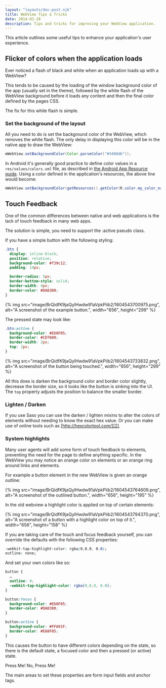 ```yaml
---
layout: "layouts/doc-post.njk"
title: WebView Tips & Tricks
date: 2014-02-28
description: Tips and tricks for improving your WebView application.
---
```


This article outlines some useful tips to enhance your application's user experience.

## Flicker of colors when the application loads

Ever noticed a flash of black and white when an application loads up with a WebView?

This tends to be caused by the loading of the window background color of the app (usually set in the
theme), followed by the white flash of the WebView background before it loads any content and then
the final color defined by the pages CSS.

The fix for this white flash is simple.

### Set the background of the layout

All you need to do is set the background color of the WebView, which removes the white flash. The
only delay in displaying this color will be in the native app to draw the WebView:

```java
mWebView.setBackgroundColor(Color.parseColor("#3498db"));
```

In Android it's generally good practice to define color values in a `res/values/colors.xml` file, as
described in [the Android App Resource guide][1]. Using a color defined in the application's
resources, the above line would become:

```java
mWebView.setBackgroundColor(getResources().getColor(R.color.my_color_name));
```

## Touch Feedback

One of the common differences between native and web applications is the lack of touch feedback in
many web apps.

The solution is simple, you need to support the :active pseudo class.

If you have a simple button with the following styling:

```css
.btn {
  display: inline-block;
  position: relative;
  background-color: #f39c12;
  padding: 14px;

  border-radius: 5px;
  border-bottom-style: solid;
  border-width: 4px;
  border-color: #DA8300;
}
```

{% img src="image/BrQidfK9jaQyIHwdw91aVpkPiib2/1604543700975.png",
       alt="A screenshot of the example button.",
       width="656",
       height="299" %}

The pressed state may look like:

```css
.btn:active {
  background-color: #E68F05;
  border-color: #CD7600;
  border-width: 2px;
  top: 2px;
}
```

{% img src="image/BrQidfK9jaQyIHwdw91aVpkPiib2/1604543733832.png",
       alt="A screenshot of the button being touched.",
       width="656",
       height="299" %}

All this does is darken the background color and border color slightly, decrease the border size, so
it looks like the button is sinking into the UI. The `top` property adjusts the position to balance
the smaller border.

### Lighten / Darken

If you use Sass you can use the darken / lighten mixins to alter the colors of elements without
needing to know the exact hex value. Or you can make use of online tools such as
[http://hexcolortool.com/][2].

### System highlights

Many user agents will add some form of touch feedback to elements, preventing the need for the page
to define anything specific. In the WebView you may notice an orange color on elements or an orange
ring around links and elements.

For example a button element in the new WebView is given an orange outline:

{% img src="image/BrQidfK9jaQyIHwdw91aVpkPiib2/1604543764609.png",
       alt="A screenshot of the outlined button.",
       width="656",
       height="195" %}

In the old webview a highlight color is applied on top of certain elements:

{% img src="image/BrQidfK9jaQyIHwdw91aVpkPiib2/1604543794370.png", 
       alt="A screenshot of a button with a highlight color on top of it.",
       width="656",
       height="158" %}

If you are taking care of the touch and focus feedback yourself, you can override the defaults with
the following CSS properties:

```css
-webkit-tap-highlight-color: rgba(0,0,0, 0.0);
outline: none;
```

And set your own colors like so:

```css
button {
  …
  outline: 0;
  -webkit-tap-highlight-color: rgba(0,0,0, 0.0);
}

button:focus {
  background-color: #E68F05;
  border-color: #DA8300;
}

button:active {
  background-color: #FFA91F;
  border-color: #E68F05;
}
```

This causes the button to have different colors depending on the state, so there is the default
state, a focused color and then a pressed (or active) state.

Press Me! No, Press Me!

The main areas to set these properties are form input fields and anchor tags.

[1]: https://developer.android.com/guide/topics/resources/more-resources.html#Color
[2]: http://hexcolortool.com/
